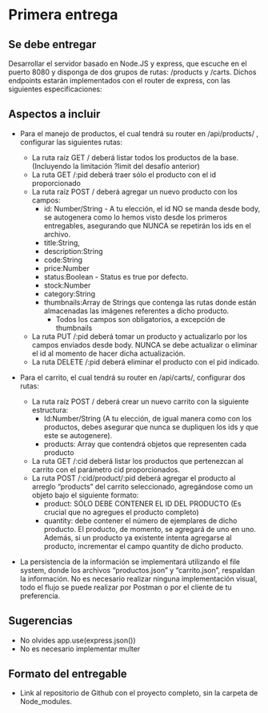 # Primera entrega

## Se debe entregar
Desarrollar el servidor basado en Node.JS y express, que escuche en el puerto 8080 y disponga de dos grupos de rutas: /products y /carts. Dichos endpoints estarán implementados con el router de express, con las siguientes especificaciones:

## Aspectos a incluir
* Para el manejo de productos, el cual tendrá su router en /api/products/ , configurar las siguientes rutas:
    * La ruta raíz GET / deberá listar todos los productos de la base. (Incluyendo la limitación ?limit del desafío anterior)
    * La ruta GET /:pid deberá traer sólo el producto con el id proporcionado
    * La ruta raíz POST / deberá agregar un nuevo producto con los campos:
        * id: Number/String - A tu elección, el id NO se manda desde body, se autogenera como lo hemos visto desde los primeros entregables, asegurando que NUNCA se repetirán los ids en el archivo.
        * title:String,
        * description:String
        * code:String
        * price:Number
        * status:Boolean - Status es true por defecto.
        * stock:Number
        * category:String
        * thumbnails:Array de Strings que contenga las rutas donde están almacenadas las imágenes referentes a dicho producto.
            * Todos los campos son obligatorios, a excepción de thumbnails
    * La ruta PUT /:pid deberá tomar un producto y actualizarlo por los campos enviados desde body. NUNCA se debe actualizar o eliminar el id al momento de hacer dicha actualización.
    * La ruta DELETE /:pid deberá eliminar el producto con el pid indicado. 

* Para el carrito, el cual tendrá su router en /api/carts/, configurar dos rutas:
    * La ruta raíz POST / deberá crear un nuevo carrito con la siguiente estructura:
        * Id:Number/String (A tu elección, de igual manera como con los productos, debes asegurar que nunca se dupliquen los ids y que este se autogenere).
        * products: Array que contendrá objetos que representen cada producto
    * La ruta GET /:cid deberá listar los productos que pertenezcan al carrito con el parámetro cid proporcionados.
    * La ruta POST  /:cid/product/:pid deberá agregar el producto al arreglo “products” del carrito seleccionado, agregándose como un objeto bajo el siguiente formato:
        * product: SÓLO DEBE CONTENER EL ID DEL PRODUCTO (Es crucial que no agregues el producto completo)
        * quantity: debe contener el número de ejemplares de dicho producto. El producto, de momento, se agregará de uno en uno.
        Además, si un producto ya existente intenta agregarse al producto, incrementar el campo quantity de dicho producto. 

* La persistencia de la información se implementará utilizando el file system, donde los archivos “productos.json” y “carrito.json”, respaldan la información.
No es necesario realizar ninguna implementación visual, todo el flujo se puede realizar por Postman o por el cliente de tu preferencia.

## Sugerencias
* No olvides app.use(express.json())
* No es necesario implementar multer

## Formato del entregable
* Link al repositorio de Github con el proyecto completo, sin la carpeta de Node_modules.